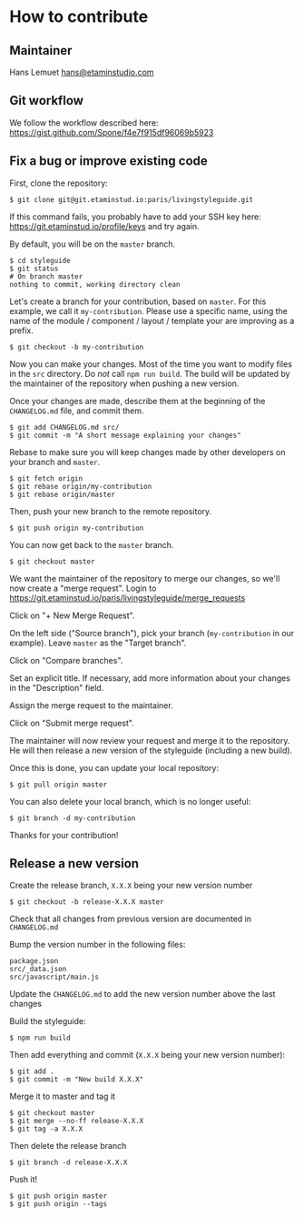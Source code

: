 # How to contribute

## Maintainer

Hans Lemuet <hans@etaminstudio.com>

## Git workflow

We follow the workflow described here: https://gist.github.com/Spone/f4e7f915df96069b5923

## Fix a bug or improve existing code

First, clone the repository:

    $ git clone git@git.etaminstud.io:paris/livingstyleguide.git

If this command fails, you probably have to add your SSH key here: https://git.etaminstud.io/profile/keys and try again.

By default, you will be on the `master` branch.

    $ cd styleguide
    $ git status
    # On branch master
    nothing to commit, working directory clean

Let's create a branch for your contribution, based on `master`.
For this example, we call it `my-contribution`. Please use a specific name, using the name of the module / component / layout / template your are improving as a prefix.

    $ git checkout -b my-contribution

Now you can make your changes. Most of the time you want to modify files in the `src` directory.
Do *not* call `npm run build`. The build will be updated by the maintainer of the repository when pushing a new version.

Once your changes are made, describe them at the beginning of the `CHANGELOG.md` file, and commit them.

    $ git add CHANGELOG.md src/
    $ git commit -m "A short message explaining your changes"

Rebase to make sure you will keep changes made by other developers on your branch and `master`.

    $ git fetch origin
    $ git rebase origin/my-contribution
    $ git rebase origin/master

Then, push your new branch to the remote repository.

    $ git push origin my-contribution

You can now get back to the `master` branch.

    $ git checkout master

We want the maintainer of the repository to merge our changes, so we'll now create a "merge request".
Login to https://git.etaminstud.io/paris/livingstyleguide/merge_requests

Click on "+ New Merge Request".

On the left side ("Source branch"), pick your branch (`my-contribution` in our example). Leave `master` as the "Target branch".

Click on "Compare branches".

Set an explicit title. If necessary, add more information about your changes in the "Description" field.

Assign the merge request to the maintainer.

Click on "Submit merge request".

The maintainer will now review your request and merge it to the repository. He will then release a new version of the styleguide (including a new build).

Once this is done, you can update your local repository:

    $ git pull origin master

You can also delete your local branch, which is no longer useful:

    $ git branch -d my-contribution

Thanks for your contribution!

## Release a new version

Create the release branch, `X.X.X` being your new version number

    $ git checkout -b release-X.X.X master

Check that all changes from previous version are documented in `CHANGELOG.md`

Bump the version number in the following files:

    package.json
    src/_data.json
    src/javascript/main.js

Update the `CHANGELOG.md` to add the new version number above the last changes

Build the styleguide:

    $ npm run build

Then add everything and commit (`X.X.X` being your new version number):

    $ git add .
    $ git commit -m "New build X.X.X"

Merge it to master and tag it

    $ git checkout master
    $ git merge --no-ff release-X.X.X
    $ git tag -a X.X.X

Then delete the release branch

    $ git branch -d release-X.X.X

Push it!

    $ git push origin master
    $ git push origin --tags

